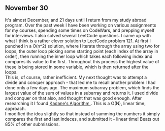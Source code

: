 <h2> November 30 </h2>

<p>
  It's almost December, and 21 days until I return from my study abroad program.
  Over the past week I have been working on various assignments for my courses, spending some times on CodeWars, and prepping myself for interviews.
  I also solved several LeetCode questions. I came up with what I think is a rather clever solution to LeetCode problem 121. At first I punched in a O(n^2) solution, where I
  iterate through the array using two for loops, the outer loop picking some starting point (each index of the array in order), then running the inner loop which takes each following
  index and compares its value to the first. Throughout this process the highest value of these is being stored in some variable, which is then returned after the loops.
  <br>
  This is, of course, rather inefficient. My next thought was to attempt a divide and conquer approach - that led me to recall another problem I had done only a few days ago.
  The maximum subarray problem, which finds the largest value of the sum of values in a subarray and returns it. I used divide and conquer on that also, and thought that was good
  enough. After researching it I found <a href="https://en.wikipedia.org/wiki/Maximum_subarray_problem"> Kadane's Algorithm </a>. This is a O(N), linear time, approach.
  <br>
  I modified the idea slightly so that instead of summing the numbers it simply compares the first and last indeces, and submitted it - linear time! Beats out 85% of other submissions.
</p>

